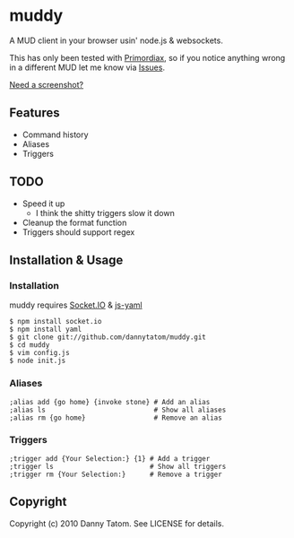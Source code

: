 # muddy

A MUD client in your browser usin' node.js & websockets.

This has only been tested with [Primordiax](http://primordiax.com),
so if you notice anything wrong in a different MUD let me know via
[Issues](http://github.com/dannytatom/muddy/issues).

[Need a screenshot?](http://min.us/iB7lo.png)

## Features

- Command history
- Aliases
- Triggers

## TODO

- Speed it up
  - I think the shitty triggers slow it down
- Cleanup the format function
- Triggers should support regex

## Installation & Usage

### Installation

muddy requires [Socket.IO](https://github.com/LearnBoost/Socket.IO-node)
& [js-yaml](https://github.com/visionmedia/js-yaml)

    $ npm install socket.io
    $ npm install yaml
    $ git clone git://github.com/dannytatom/muddy.git
    $ cd muddy
    $ vim config.js
    $ node init.js

### Aliases

    ;alias add {go home} {invoke stone} # Add an alias
    ;alias ls                           # Show all aliases
    ;alias rm {go home}                 # Remove an alias

### Triggers

    ;trigger add {Your Selection:} {1} # Add a trigger
    ;trigger ls                        # Show all triggers
    ;trigger rm {Your Selection:}      # Remove a trigger

## Copyright

Copyright (c) 2010 Danny Tatom. See LICENSE for details.
